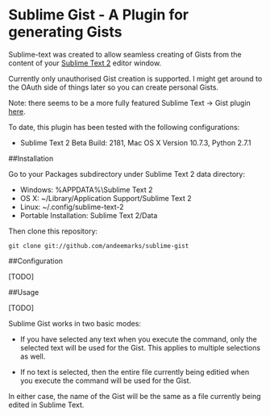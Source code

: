 # Sublime Gist - A Plugin for generating Gists

Sublime-text was created to allow seamless creating of Gists from the content of your [Sublime Text 2](http://www.sublimetext.com/2) editor window.

Currently only unauthorised Gist creation is supported.  I might get around to the OAuth side of things later so you can create personal Gists.

Note: there seems to be a more fully featured Sublime Text -> Gist plugin [here](https://github.com/condemil/Gist).

To date, this plugin has been tested with the following configurations:

* Sublime Text 2 Beta Build: 2181, Mac OS X Version 10.7.3, Python 2.7.1

##Installation

Go to your Packages subdirectory under Sublime Text 2 data directory:

* Windows: %APPDATA%\Sublime Text 2
* OS X: ~/Library/Application Support/Sublime Text 2
* Linux: ~/.config/sublime-text-2
* Portable Installation: Sublime Text 2/Data

Then clone this repository:

`git clone git://github.com/andeemarks/sublime-gist`

##Configuration

[TODO]

##Usage

[TODO]

Sublime Gist works in two basic modes:

* If you have selected any text when you execute the command, only the selected text will be used for the Gist.  This applies to multiple selections as well.

* If no text is selected, then the entire file currently being editied when you execute the command will be used for the Gist.

In either case, the name of the Gist will be the same as a file currently being edited in Sublime Text.